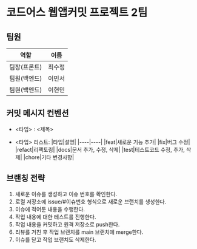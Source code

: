 # 코드어스 웹앱커밋 프로젝트 2팀

## 팀원

| 역할         | 이름   |
| ------------ | ------ |
| 팀장(프론트) | 최수정 |
| 팀원(백엔드) | 이민서 |
| 팀원(백엔드) | 이현민 |

## 커밋 메시지 컨벤션

- <타입> : <제목>

- <타입> 리스트:
  |타입|설명|
  |----|----|
  |feat|새로운 기능 추가|
  |fix|버그 수정|
  |refact|리팩토링|
  |docs|문서 추가, 수정, 삭제|
  |test|테스트코드 수정, 추가, 삭제|
  |chore|기타 변경사항|

## 브랜칭 전략

1. 새로운 이슈를 생성하고 이슈 번호를 확인한다.
2. 로컬 저장소에 issue/#이슈번호 형식으로 새로운 브랜치를 생성한다.
3. 이슈에 적어둔 내용을 수행한다.
4. 작업 내용에 대한 테스트를 진행한다.
5. 작업 내용을 커밋하고 원격 저장소로 push한다.
6. 리뷰를 거친 후 작업 브랜치를 main 브랜치에 merge한다.
7. 이슈를 닫고 작업 브랜치도 삭제한다.

